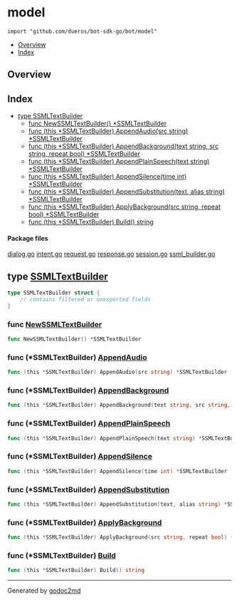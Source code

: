 

# model
`import "github.com/dueros/bot-sdk-go/bot/model"`

* [Overview](#pkg-overview)
* [Index](#pkg-index)

## <a name="pkg-overview">Overview</a>



## <a name="pkg-index">Index</a>
* [type SSMLTextBuilder](#SSMLTextBuilder)
  * [func NewSSMLTextBuilder() *SSMLTextBuilder](#NewSSMLTextBuilder)
  * [func (this *SSMLTextBuilder) AppendAudio(src string) *SSMLTextBuilder](#SSMLTextBuilder.AppendAudio)
  * [func (this *SSMLTextBuilder) AppendBackground(text string, src string, repeat bool) *SSMLTextBuilder](#SSMLTextBuilder.AppendBackground)
  * [func (this *SSMLTextBuilder) AppendPlainSpeech(text string) *SSMLTextBuilder](#SSMLTextBuilder.AppendPlainSpeech)
  * [func (this *SSMLTextBuilder) AppendSilence(time int) *SSMLTextBuilder](#SSMLTextBuilder.AppendSilence)
  * [func (this *SSMLTextBuilder) AppendSubstitution(text, alias string) *SSMLTextBuilder](#SSMLTextBuilder.AppendSubstitution)
  * [func (this *SSMLTextBuilder) ApplyBackground(src string, repeat bool) *SSMLTextBuilder](#SSMLTextBuilder.ApplyBackground)
  * [func (this *SSMLTextBuilder) Build() string](#SSMLTextBuilder.Build)


#### <a name="pkg-files">Package files</a>
[dialog.go](/src/github.com/dueros/bot-sdk-go/bot/model/dialog.go) [intent.go](/src/github.com/dueros/bot-sdk-go/bot/model/intent.go) [request.go](/src/github.com/dueros/bot-sdk-go/bot/model/request.go) [response.go](/src/github.com/dueros/bot-sdk-go/bot/model/response.go) [session.go](/src/github.com/dueros/bot-sdk-go/bot/model/session.go) [ssml_builder.go](/src/github.com/dueros/bot-sdk-go/bot/model/ssml_builder.go) 






## <a name="SSMLTextBuilder">type</a> [SSMLTextBuilder](/src/target/ssml_builder.go?s=239:292#L15)
``` go
type SSMLTextBuilder struct {
    // contains filtered or unexported fields
}
```






### <a name="NewSSMLTextBuilder">func</a> [NewSSMLTextBuilder](/src/target/ssml_builder.go?s=294:336#L19)
``` go
func NewSSMLTextBuilder() *SSMLTextBuilder
```




### <a name="SSMLTextBuilder.AppendAudio">func</a> (\*SSMLTextBuilder) [AppendAudio](/src/target/ssml_builder.go?s=522:591#L30)
``` go
func (this *SSMLTextBuilder) AppendAudio(src string) *SSMLTextBuilder
```



### <a name="SSMLTextBuilder.AppendBackground">func</a> (\*SSMLTextBuilder) [AppendBackground](/src/target/ssml_builder.go?s=2062:2162#L93)
``` go
func (this *SSMLTextBuilder) AppendBackground(text string, src string, repeat bool) *SSMLTextBuilder
```



### <a name="SSMLTextBuilder.AppendPlainSpeech">func</a> (\*SSMLTextBuilder) [AppendPlainSpeech](/src/target/ssml_builder.go?s=394:470#L23)
``` go
func (this *SSMLTextBuilder) AppendPlainSpeech(text string) *SSMLTextBuilder
```



### <a name="SSMLTextBuilder.AppendSilence">func</a> (\*SSMLTextBuilder) [AppendSilence](/src/target/ssml_builder.go?s=1707:1776#L79)
``` go
func (this *SSMLTextBuilder) AppendSilence(time int) *SSMLTextBuilder
```



### <a name="SSMLTextBuilder.AppendSubstitution">func</a> (\*SSMLTextBuilder) [AppendSubstitution](/src/target/ssml_builder.go?s=1876:1960#L86)
``` go
func (this *SSMLTextBuilder) AppendSubstitution(text, alias string) *SSMLTextBuilder
```



### <a name="SSMLTextBuilder.ApplyBackground">func</a> (\*SSMLTextBuilder) [ApplyBackground](/src/target/ssml_builder.go?s=2355:2441#L103)
``` go
func (this *SSMLTextBuilder) ApplyBackground(src string, repeat bool) *SSMLTextBuilder
```



### <a name="SSMLTextBuilder.Build">func</a> (\*SSMLTextBuilder) [Build](/src/target/ssml_builder.go?s=2705:2748#L116)
``` go
func (this *SSMLTextBuilder) Build() string
```







- - -
Generated by [godoc2md](http://godoc.org/github.com/davecheney/godoc2md)
